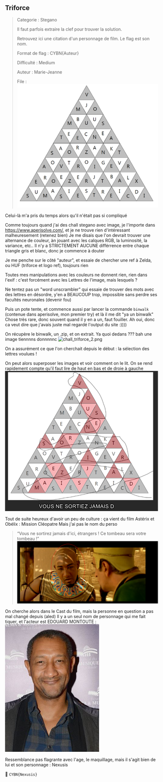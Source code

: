 ## Triforce

> Categorie : Stegano
>
> Il faut parfois extraire la clef pour trouver la solution.
>
> Retrouvez ici une citation d'un personnage de film. Le flag est son nom.
> 
> Format de flag : CYBN{Auteur}
>
> Difficulté : Medium
>
> Auteur : Marie-Jeanne
>
> File : ![challimage](triforce.png)

Celui-là m'a pris du temps alors qu'il n'était pas si compliqué

Comme toujours quand j'ai des chall stegano avec image, je l'importe dans https://www.aperisolve.com/, et je ne trouve rien d'intéressant malheuresement (retenez bien)
Je me disais que l'on devrait trouver une alternance de couleur, àn jouant avec les calques RGB, la luminosité, la variance, etc..
Il n'y a STRICTEMENT AUCUNE différrence entre chaque triangle gris et blanc, donc je commence à douter

Je me penche sur le côté "auteur", et essaie de chercher une ref à Zelda, ou HUF (triforce et logo ref), toujours rien

Toutes mes manipulations avec les couleurs ne donnent rien, rien dans l'exif : c'est forcément avec les Lettres de l'image, mais lesquels ?

Ne tentez pas un "word unscrambler" qui essaie de trouver des mots avec des lettres en désordre, y'en a BEAUCOUP trop, impossible sans perdre ses facultés neuronales (devenir fou)


Puis un pote tente, et commence aussi par lancer la commande `binwalk` (contenue dans aperisolve, mon premier try) et là il me dit "ya un binwalk"
Chose très rare, donc souvent quand il y en a un, faut fouiller.
Ah oui, donc ca veut dire que j'avais juste mal regardé l'output du site :))))

On récupère le binwalk, un .zip, et on extrait. Ya quoi dedans ??? bah une image tiennnns donnnnnc
![chall_triforce_2.png](..%2F..%2F..%2FStegano%2Fchall_triforce_2.png)

On a assurément ce que l'on cherchait depuis le début : la sélection des lettres voulues !

On peut alors superposer les images et voir comment on le lit. On se rend rapidement compte qu'il faut lire de haut en bas et de droie à gauche
![img.png](img.png)

Tout de suite heureux d'avoir un peu de culture : ça vient du film Astérix et Obélix : Mission Cléopatre
Mais j'ai pas le nom du perso

> “Vous ne sortirez jamais d'ici, étrangers ! Ce tombeau sera votre tombeau !”
![img_1.png](img_1.png)

On cherche alors dans le Cast du film, mais la personne en question a pas mal changé depuis (aled)
Il y a un seul nom de personnage qui me fait tiquer, et l'acteur est EDOUARD MONTOUTE : ![img_2.png](img_2.png)

Ressemblance pas flagrante avec l'age, le maquillage, mais il s'agit bien de lui et son personnage : Nexusis


🚩 `CYBN{Nexusis}`
